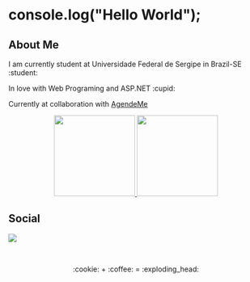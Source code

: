 <h1>console.log("Hello World");</h1>
<h2>About Me</h2>
<p>I am currently student at Universidade Federal de Sergipe in Brazil-SE :student:</p>
<p>In love with Web Programing and ASP.NET :cupid: </p>
<!-- <p>I Like to build anything with any technology, always trying to learn more.</p> -->
<p>Currently at collaboration with <a href="https://github.com/marcosdosea/AgendeMe">AgendeMe</a><p>
<!--
<div>
 <h2>Check which technologies I've worked on<h2>
  <img align="center" alt="Bootstrap" height="30" width="40" src="https://profilinator.rishav.dev/skills-assets/bootstrap-plain.svg" />
  <img align="center" alt="Javascript" height="30" width="40" src="https://cdn.jsdelivr.net/gh/devicons/devicon/icons/javascript/javascript-original.svg">
  <img align="center" alt="HTM" height="30" width="40" src="https://raw.githubusercontent.com/devicons/devicon/master/icons/html5/html5-original.svg">
  <img align="center" alt="CCS" height="30" width="40" src="https://raw.githubusercontent.com/devicons/devicon/master/icons/css3/css3-original.svg">
  <img align="center" alt="Javinha" height="30" width="40" src="https://cdn.jsdelivr.net/gh/devicons/devicon/icons/java/java-original.svg" />
  <img align="center" alt="C++" height="30" width="40" src="https://profilinator.rishav.dev/skills-assets/cplusplus-original.svg" />
  <img align="center" alt="PHP" height="30" width="40" src="https://profilinator.rishav.dev/skills-assets/php-original.svg" />
  <img align="center" alt="Python" height="30" width="40" src="https://profilinator.rishav.dev/skills-assets/python-original.svg" />
</div>
</br>
-->
<div align="center">
  <a href="https://github.com/lauro-ss">
  <img height="160em" src="https://github-readme-stats-sigma-five.vercel.app/api?username=lauro-ss&show_icons=true&theme=transparent&include_all_commits=true&count_private=true&cache_seconds=20000&text_color=8a8a8a&custom_title=Lauro%20Santana%20Github%20Stats"/>
  <img height="160em" src="https://github-readme-stats-sigma-five.vercel.app/api/top-langs/?username=lauro-ss&layout=compact&theme=transparent&text_color=8a8a8a"/>
  </a>
</div>
<h2>Social</h2>

<a href="https://www.linkedin.com/in/lauro-santana-silva-444608229/" target="_blank"><img src="https://img.shields.io/badge/-LinkedIn-%230077B5?style=for-the-badge&logo=linkedin&logoColor=white" target="_blank"></a>
   <div align="center">
<!-- <img src="https://komarev.com/ghpvc/?username=lauro-ss&&style=flat-square" align="center" /> -->
</div>
</br>
<p align="center">:cookie: + :coffee: = :exploding_head:</p>
